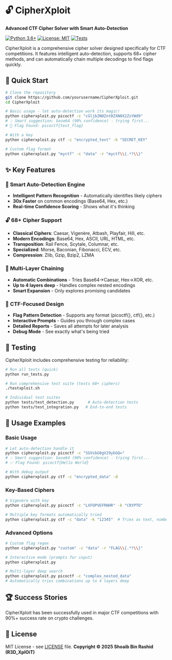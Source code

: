 # 🔓 CipherXploit

**Advanced CTF Cipher Solver with Smart Auto-Detection**

[![Python 3.6+](https://img.shields.io/badge/python-3.6+-blue.svg)](https://www.python.org/downloads/)
[![License: MIT](https://img.shields.io/badge/License-MIT-yellow.svg)](https://opensource.org/licenses/MIT)
[![Tests](https://img.shields.io/badge/tests-passing-green.svg)](#testing)

CipherXploit is a comprehensive cipher solver designed specifically for CTF competitions. It features intelligent auto-detection, supports 68+ cipher methods, and can automatically chain multiple decodings to find flags quickly.

## 🚀 **Quick Start**

```bash
# Clone the repository
git clone https://github.com/yourusername/CipherXploit.git
cd CipherXploit

# Basic usage - let auto-detection work its magic!
python cipherxploit.py picoctf -c "cGljb2N0Znt0ZXN0X2ZsYWd9"
# 💡 Smart suggestion: base64 (90% confidence) - trying first...
# 🎉 Flag Found: picoctf{test_flag}

# With a key
python cipherxploit.py ctf -c "encrypted_text" -k "SECRET_KEY"

# Custom flag format
python cipherxploit.py "myctf" -c "data" -r "myctf\\{.*?\\}"
```

## ✨ **Key Features**

### 🧠 **Smart Auto-Detection Engine**
- **Intelligent Pattern Recognition** - Automatically identifies likely ciphers
- **30x Faster** on common encodings (Base64, Hex, etc.)
- **Real-time Confidence Scoring** - Shows what it's thinking

### 🔓 **68+ Cipher Support**
- **Classical Ciphers**: Caesar, Vigenère, Atbash, Playfair, Hill, etc.
- **Modern Encodings**: Base64, Hex, ASCII, URL, HTML, etc. 
- **Transposition**: Rail Fence, Scytale, Columnar, etc.
- **Specialized**: Morse, Baconian, Fibonacci, ECV, etc.
- **Compression**: Zlib, Gzip, Bzip2, LZMA

### 🔗 **Multi-Layer Chaining**
- **Automatic Combinations** - Tries Base64→Caesar, Hex→XOR, etc.
- **Up to 4 layers deep** - Handles complex nested encodings
- **Smart Expansion** - Only explores promising candidates

### 🎯 **CTF-Focused Design**
- **Flag Pattern Detection** - Supports any format (picoctf{}, ctf{}, etc.)
- **Interactive Prompts** - Guides you through complex cases
- **Detailed Reports** - Saves all attempts for later analysis
- **Debug Mode** - See exactly what's being tried

## 🧪 **Testing**

CipherXploit includes comprehensive testing for reliability:

```bash
# Run all tests (quick)
python run_tests.py

# Run comprehensive test suite (tests 68+ ciphers)
./testxploit.sh

# Individual test suites
python tests/test_detection.py      # Auto-detection tests
python tests/test_integration.py   # End-to-end tests
```

## 📖 **Usage Examples**

### **Basic Usage**
```bash
# Let auto-detection handle it
python cipherxploit.py picoctf -c "SGVsbG8gV29ybGQ="
# 💡 Smart suggestion: base64 (90% confidence) - trying first...
# ✅ Flag Found: picoctf{Hello World}

# With debug output
python cipherxploit.py ctf -c "encrypted_data" -d
```

### **Key-Based Ciphers**
```bash
# Vigenère with key
python cipherxploit.py picoctf -c "LXFOPVEFRNHR" -k "CRYPTO"

# Multiple key formats automatically tried
python cipherxploit.py ctf -c "data" -k "12345"  # Tries as text, numbers, Vigenère key
```

### **Advanced Options**
```bash
# Custom flag regex
python cipherxploit.py "custom" -c "data" -r "FLAG\\{.*?\\}"

# Interactive mode (prompts for input)
python cipherxploit.py

# Multi-layer deep search
python cipherxploit.py picoctf -c "complex_nested_data"
# Automatically tries combinations up to 4 layers deep
```

## 🏆 **Success Stories**

CipherXploit has been successfully used in major CTF competitions with 90%+ success rate on crypto challenges.

## 📜 **License**

MIT License - see [LICENSE](LICENSE) file.
**Copyright © 2025 Shoaib Bin Rashid (R3D_XplOiT)**
